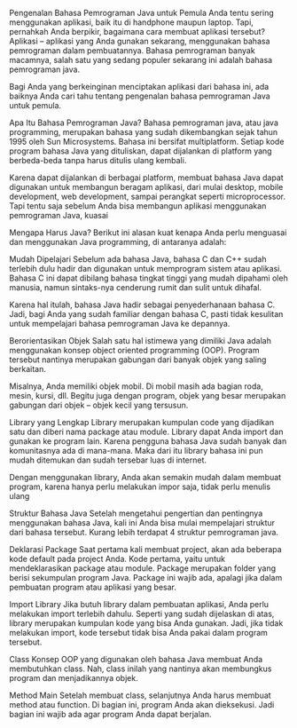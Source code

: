 Pengenalan Bahasa Pemrograman Java untuk Pemula
Anda tentu sering menggunakan aplikasi, baik itu di handphone maupun laptop. Tapi, pernahkah Anda berpikir, bagaimana cara membuat aplikasi tersebut? Aplikasi – aplikasi yang Anda gunakan sekarang, menggunakan bahasa pemrograman dalam pembuatannya. Bahasa pemrograman banyak macamnya, salah satu yang sedang populer sekarang ini adalah bahasa pemrograman java.

Bagi Anda yang berkeinginan menciptakan aplikasi dari bahasa ini, ada baiknya Anda cari tahu tentang pengenalan bahasa pemrograman Java untuk pemula.

Apa Itu Bahasa Pemrograman Java?
Bahasa pemrograman java, atau java programming, merupakan bahasa yang sudah dikembangkan sejak tahun 1995 oleh Sun Microsystems. Bahasa ini bersifat multiplatform. Setiap kode program bahasa Java yang dituliskan, dapat dijalankan di platform yang berbeda-beda tanpa harus ditulis ulang kembali.

Karena dapat dijalankan di berbagai platform, membuat bahasa Java dapat digunakan untuk membangun beragam aplikasi, dari mulai desktop, mobile development, web development, sampai perangkat seperti microprocessor. Tapi tentu saja sebelum Anda bisa membangun aplikasi menggunakan pemrograman Java, kuasai 


Mengapa Harus Java?
Berikut ini alasan kuat kenapa Anda perlu menguasai dan menggunakan Java programming, di antaranya adalah:

Mudah Dipelajari
Sebelum ada bahasa Java, bahasa C dan C++ sudah terlebih dulu hadir dan digunakan untuk memprogram sistem atau aplikasi. Bahasa C ini dapat dibilang bahasa tingkat tinggi yang mudah dipahami oleh manusia, namun sintaks-nya cenderung rumit dan sulit untuk dihafal.

Karena hal itulah, bahasa Java hadir sebagai penyederhanaan bahasa C. Jadi, bagi Anda yang sudah familiar dengan bahasa C, pasti tidak kesulitan untuk mempelajari bahasa pemrograman Java ke depannya.

Berorientasikan Objek
Salah satu hal istimewa yang dimiliki Java adalah menggunakan konsep object oriented programming (OOP). Program tersebut nantinya merupakan gabungan dari banyak objek yang saling berkaitan.

Misalnya, Anda memiliki objek mobil. Di mobil masih ada bagian roda, mesin, kursi, dll. Begitu juga dengan program, objek yang besar merupakan gabungan dari objek – objek kecil yang tersusun.

Library yang Lengkap
Library merupakan kumpulan code yang dijadikan satu dan diberi nama package atau module. Library dapat Anda import dan gunakan ke program lain. Karena pengguna bahasa Java sudah banyak dan komunitasnya ada di mana-mana. Maka dari itu library bahasa ini pun mudah ditemukan dan sudah tersebar luas di internet.

Dengan menggunakan library, Anda akan semakin mudah dalam membuat program, karena hanya perlu melakukan impor saja, tidak perlu menulis ulang

Struktur Bahasa Java
Setelah mengetahui pengertian dan pentingnya menggunakan bahasa Java, kali ini Anda bisa mulai mempelajari struktur dari bahasa tersebut. Kurang lebih terdapat 4 struktur pemrograman java. 

Deklarasi Package
Saat pertama kali membuat project, akan ada beberapa kode default pada project Anda. Kode pertama, yaitu untuk mendeklarasikan package atau module. Package merupakan folder yang berisi sekumpulan program Java. Package ini wajib ada, apalagi jika dalam pembuatan program atau aplikasi yang besar.

Import Library
Jika butuh library dalam pembuatan aplikasi, Anda perlu melakukan import terlebih dahulu. Seperti yang sudah dijelaskan di atas, library merupakan kumpulan kode yang bisa Anda gunakan. Jadi, jika tidak melakukan import, kode tersebut tidak bisa Anda pakai dalam program tersebut.

Class
Konsep OOP yang digunakan oleh bahasa Java membuat Anda membutuhkan class. Nah, class inilah yang nantinya akan membungkus program dan menjadikannya objek.

Method Main
Setelah membuat class, selanjutnya Anda harus membuat method atau function. Di bagian ini, program Anda akan dieksekusi. Jadi bagian ini wajib ada agar program Anda dapat berjalan.

   

     

